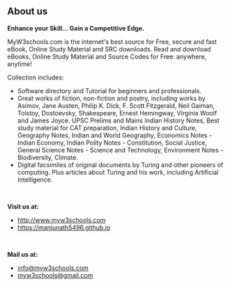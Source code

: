 <h2>About us</h2>
<p class="about-us__description"><strong>Enhance your Skill... Gain a Competitive Edge.</strong></p>
<p class="about-us__description">MyW3schools.com is the internet's best source for Free, secure and fast eBook, Online Study Material and SRC downloads. Read and download eBooks, Online Study Material and Source Codes for Free: anywhere, anytime!</p>
<p class="about-us__description">Collection includes:</p>
<ul>
<li class="about-us__description">Software directory and Tutorial for beginners and professionals.</li>
<li class="about-us__description">Great works of fiction, non-fiction and poetry, including works by Asimov, Jane Austen, Philip K. Dick, F. Scott Fitzgerald, Neil Gaiman, Tolstoy, Dostoevsky, Shakespeare, Ernest Hemingway, Virginia Woolf and James Joyce. UPSC Prelims and Mains Indian History Notes, Best study material for CAT preparation, Indian History and Culture, Geography Notes, Indian and World Geography, Economics Notes - Indian Economy, Indian Polity Notes - Constitution, Social Justice, General Science Notes - Science and Technology, Environment Notes - Biodiversity, Climate.</li>
<li class="about-us__description">Digital facsimiles of original documents by Turing and other pioneers of computing. Plus articles about Turing and his work, including Artificial Intelligence.</li>
</ul>
<p class="about-us__description">&nbsp;</p>
<p class="about-us__description"><strong>Visit us at:</strong></p>
<ul>
<li class="about-us__description"><a href="http://www.myw3schools.com ">http://www.myw3schools.com </a></li>
<li class="about-us__description"><a href="https://manjunath5496.github.io ">https://manjunath5496.github.io</a></li>
</ul>
<p class="about-us__description">&nbsp;</p>
<p class="about-us__description"><strong>Mail us at:</strong></p>
<ul>
<li class="about-us__description"><a href="mailto:info@myw3schools.com ">info@myw3schools.com </a></li>
<li class="about-us__description"><a href="mailto:myw3schools@gmail.com">myw3schools@gmail.com</a></li>
</ul>
